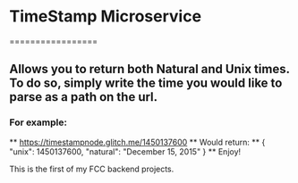 # TimeStamp Microservice
=================
## Allows you to return both Natural and Unix times. To do so, simply write the time you would like to parse as a path on the url.
### For example:
** https://timestampnode.glitch.me/1450137600 **
Would return:
** { "unix": 1450137600, "natural": "December 15, 2015" } **
Enjoy!

This is the first of my FCC backend projects.

